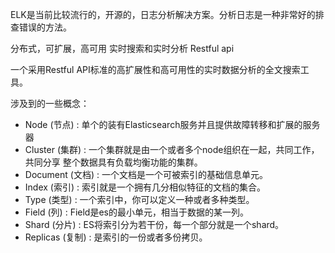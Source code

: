 ELK是当前比较流行的，开源的，日志分析解决方案。分析日志是一种非常好的排查错误的方法。
  
分布式，可扩展，高可用
实时搜索和实时分析
Restful api
   
一个采用Restful API标准的高扩展性和高可用性的实时数据分析的全文搜索工具。
   

涉及到的一些概念：
* Node (节点) : 单个的装有Elasticsearch服务并且提供故障转移和扩展的服务器
* Cluster (集群) : 一个集群就是由一个或者多个node组织在一起，共同工作，共同分享 整个数据具有负载均衡功能的集群。
* Document (文档) : 一个文档是一个可被索引的基础信息单元。
* Index (索引) : 索引就是一个拥有几分相似特征的文档的集合。
* Type (类型) : 一个索引中，你可以定义一种或者多种类型。
* Field (列) : Field是es的最小单元，相当于数据的某一列。
* Shard (分片) : ES将索引分为若干份，每一个部分就是一个shard。
* Replicas (复制) : 是索引的一份或者多份拷贝。


